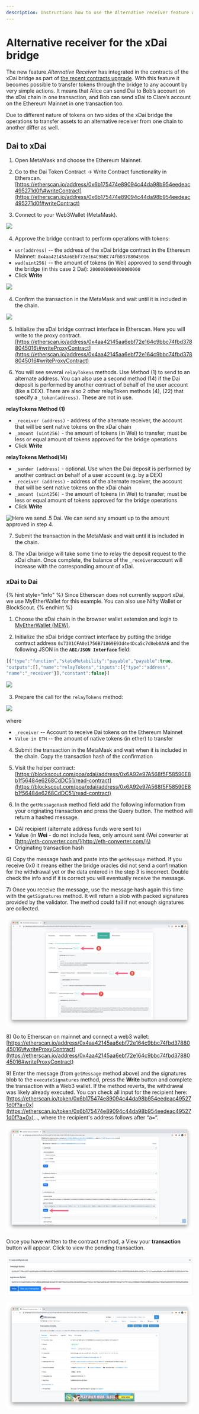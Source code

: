 ```yaml
---
description: Instructions how to use the Alternative receiver feature with the xDai bridge
---
```


# Alternative receiver for the xDai bridge

The new feature _Alternative Receiver_ has integrated in the contracts of the xDai bridge as part of [the recent contracts upgrade](https://forum.poa.network/t/migration-of-the-xdai-tokenbridge-completed/3212). With this feature it becomes possible to transfer tokens through the bridge to any account by very simple actions. It means that Alice can send Dai to Bob’s account on the xDai chain in one transaction, and Bob can send xDai to Clare’s account on the Ethereum Mainnet in one transaction too.

Due to different nature of tokens on two sides of the xDai bridge the operations to transfer assets to an alternative receiver from one chain to another differ as well.

## Dai to xDai

1. Open MetaMask and choose the Ethereum Mainnet.

2. Go to the Dai Token Contract -&gt; Write Contract functionality in Etherscan.  
[https://etherscan.io/address/0x6b175474e89094c44da98b954eedeac495271d0f\#writeContract](https://etherscan.io/address/0x6b175474e89094c44da98b954eedeac495271d0f#writeContract)

3. Connect to your Web3Wallet \(MetaMask\).

![](../../.gitbook/assets/1-etherscan.png)

4. Approve the bridge contract to perform operations with tokens:

* `usr(address)` -- the address of the xDai bridge contract in the Ethereum Mainnet: `0x4aa42145Aa6Ebf72e164C9bBC74fbD3788045016`
* `wad(uint256)` -- the amount of tokens \(in Wei\) approved to send through the bridge \(in this case 2 Dai\): `2000000000000000000`
* Click **Write**

![](../../.gitbook/assets/2-etherscanwrite.png)

4. Confirm the transaction in the MetaMask and wait until it is included in the chain.

![](../../.gitbook/assets/etherscan-3.png)

5. Initialize the xDai bridge contract interface in Etherscan. Here you will write to the proxy contract. [https://etherscan.io/address/0x4aa42145aa6ebf72e164c9bbc74fbd3788045016\#writeProxyContract](https://etherscan.io/address/0x4aa42145aa6ebf72e164c9bbc74fbd3788045016#writeProxyContract)

6. You will see several  `relayTokens` methods. Use Method \(1\) to send to an alternate address. You can also use a second method \(14\) if the Dai deposit is performed by another contract of behalf of the user account \(like a DEX\). There are also 2 other relayToken methods \(4\), \(22\) that specify a `_token(address)`. These are not in use.

**relayTokens Method \(1\)**

* `_receiver (address)` - address of the alternate receiver, the account that will be sent native tokens on the xDai chain
* `_amount (uint256)` - the amount of tokens \(in Wei\) to transfer; must be less or equal amount of tokens approved for the bridge operations
* Click **Write**

**relayTokens Method\(14\)**

* `_sender (address)` - optional. Use when the Dai deposit is performed by another contract on behalf of a user account \(e.g. by a DEX\)
* `_receiver (address)` - address of the alternate receiver, the account that will be sent native tokens on the xDai chain
* `_amount (uint256)` - the amount of tokens \(in Wei\) to transfer; must be less or equal amount of tokens approved for the bridge operations
* Click **Write**

![Here we send .5 Dai. We can send any amount up to the amount approved in step 4.](../../.gitbook/assets/4-etherscan.png)

7. Submit the transaction in the MetaMask and wait until it is included in the chain.

8. The xDai bridge will take some time to relay the deposit request to the xDai chain. Once complete, the balance of the `_receiver`account will increase with the corresponding amount of xDai.

### xDai to Dai

{% hint style="info" %}
Since Etherscan does not currently support xDai, we use MyEtherWallet for this example. You can also use Nifty Wallet or BlockScout.
{% endhint %}

1. Choose the xDai chain in the browser wallet extension and login to [MyEtherWallet \(MEW\)](https://www.myetherwallet.com/access-my-wallet). 

2. Initialize the xDai bridge contract interface by putting the bridge contract address `0x7301CFA0e1756B71869E93d4e4Dca5c7d0eb0AA6` and the following JSON in the **`ABI/JSON Interface`** field:

```javascript
[{"type":"function","stateMutability":"payable","payable":true,
"outputs":[],"name":"relayTokens","inputs":[{"type":"address",
"name":"_receiver"}],"constant":false}]
```

![](../../.gitbook/assets/image%20%2811%29.png)

3. Prepare the call for the  `relayTokens` method:

![](../../.gitbook/assets/image%20%2819%29.png)

where

* `_receiver` -- Account to receive Dai tokens on the Ethereum Mainnet
* `Value in ETH` -- the amount of native tokens \(in ether\) to transfer

4. Submit the transaction in the MetaMask and wait when it is included in the chain. Copy the transaction hash of the confirmation  
  
5.  Visit the helper contract: [https://blockscout.com/poa/xdai/address/0x6A92e97A568f5F58590E8b1f56484e6268CdDC51/read-contract](https://blockscout.com/poa/xdai/address/0x6A92e97A568f5F58590E8b1f56484e6268CdDC51/read-contract)  
  
6. In the `getMessageHash` method field add the following information from your originating transaction and press the Query button. The method will return a hashed message.

*  DAI recipient \(alternate address funds were sent to\)
* Value \(in **Wei** - do not include fees, only amount sent \(Wei converter at [http://eth-converter.com/](http://eth-converter.com/)\)
* Originating transaction hash

6\) Copy the message hash and paste into the `getMessage` method. If you receive 0x0 it means either the bridge oracles did not send a confirmation for the withdrawal yet or the data entered in the step 3 is incorrect. Double check the info and if it is correct you will eventually receive the message.

7\) Once you receive the message, use the message hash again this time with the `getSignatures` method. It will return a blob with packed signatures provided by the validator. The method could fail if not enough signatures are collected.

![](../../.gitbook/assets/blockscout1.jpg)

8\) Go to Etherscan on mainnet and connect a web3 wallet: [https://etherscan.io/address/0x4aa42145aa6ebf72e164c9bbc74fbd3788045016\#writeProxyContract](https://etherscan.io/address/0x4aa42145aa6ebf72e164c9bbc74fbd3788045016#writeProxyContract)

9\) Enter the message \(from `getMessage` method above\) and the signatures blob to the  `executeSignatures` method, press the **Write** button and complete the transaction with a Web3 wallet. If the method reverts, the withdrawal was likely already executed. You can check all input for the recipient here: [https://etherscan.io/token/0x6b175474e89094c44da98b954eedeac495271d0f?a=0x](https://etherscan.io/token/0x6b175474e89094c44da98b954eedeac495271d0f?a=0x)..., where the recipient's address follows after “a=“.

![](../../.gitbook/assets/etherscan1.jpg)

Once you have written to the contract method, a View your **transaction** button will appear. Click to view the pending transaction. 

![](../../.gitbook/assets/etherscan3.jpg)

![A completed transaction](../../.gitbook/assets/etherscan2.jpg)

